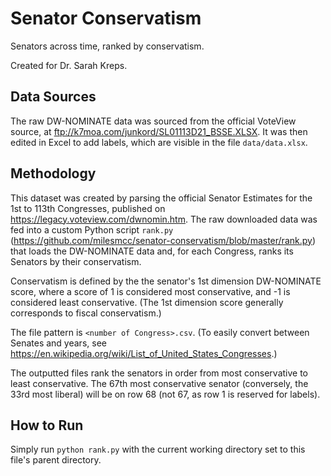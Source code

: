 # Senator Conservatism
Senators across time, ranked by conservatism.

Created for Dr. Sarah Kreps.

## Data Sources
The raw DW-NOMINATE data was sourced from the official VoteView source, at ftp://k7moa.com/junkord/SL01113D21_BSSE.XLSX. It was then edited in Excel to add labels, which are visible in the file `data/data.xlsx`.

## Methodology
This dataset was created by parsing the official Senator Estimates for the 1st to 113th Congresses, published on https://legacy.voteview.com/dwnomin.htm. The raw downloaded data was fed into a custom Python script `rank.py` (https://github.com/milesmcc/senator-conservatism/blob/master/rank.py) that loads the DW-NOMINATE data and, for each Congress, ranks its Senators by their conservatism.

Conservatism is defined by the the senator's 1st dimension DW-NOMINATE score, where a score of 1 is considered most conservative, and -1 is considered least conservative. (The 1st dimension score generally corresponds to fiscal conservatism.)

The file pattern is `<number of Congress>.csv`. (To easily convert between Senates and years, see https://en.wikipedia.org/wiki/List_of_United_States_Congresses.)

The outputted files rank the senators in order from most conservative to least conservative. The 67th most conservative senator (conversely, the 33rd most liberal) will be on row 68 (not 67, as row 1 is reserved for labels).

## How to Run
Simply run `python rank.py` with the current working directory set to this file's parent directory.
